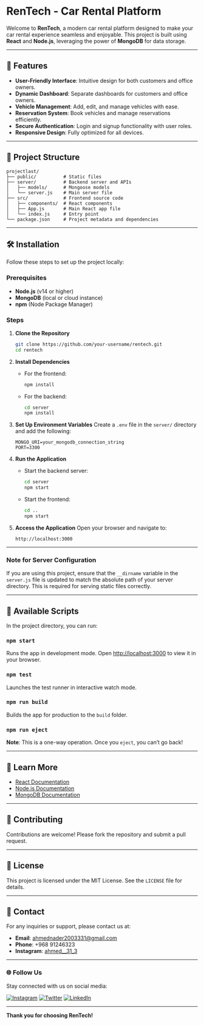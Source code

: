 # RenTech - Car Rental Platform

Welcome to **RenTech**, a modern car rental platform designed to make your car rental experience seamless and enjoyable. This project is built using **React** and **Node.js**, leveraging the power of **MongoDB** for data storage.

---

## 🚀 Features

- **User-Friendly Interface**: Intuitive design for both customers and office owners.
- **Dynamic Dashboard**: Separate dashboards for customers and office owners.
- **Vehicle Management**: Add, edit, and manage vehicles with ease.
- **Reservation System**: Book vehicles and manage reservations efficiently.
- **Secure Authentication**: Login and signup functionality with user roles.
- **Responsive Design**: Fully optimized for all devices.

---

## 📂 Project Structure

```
projectlast/
├── public/          # Static files
├── server/          # Backend server and APIs
│   ├── models/      # Mongoose models
│   └── server.js    # Main server file
├── src/             # Frontend source code
│   ├── components/  # React components
│   ├── App.js       # Main React app file
│   └── index.js     # Entry point
└── package.json     # Project metadata and dependencies
```

---

## 🛠️ Installation

Follow these steps to set up the project locally:

### Prerequisites

- **Node.js** (v14 or higher)
- **MongoDB** (local or cloud instance)
- **npm** (Node Package Manager)

### Steps

1. **Clone the Repository**
   ```bash
   git clone https://github.com/your-username/rentech.git
   cd rentech
   ```

2. **Install Dependencies**
   - For the frontend:
     ```bash
     npm install
     ```
   - For the backend:
     ```bash
     cd server
     npm install
     ```

3. **Set Up Environment Variables**
   Create a `.env` file in the `server/` directory and add the following:
   ```env
   MONGO_URI=your_mongodb_connection_string
   PORT=3300
   ```

4. **Run the Application**
   - Start the backend server:
     ```bash
     cd server
     npm start
     ```
   - Start the frontend:
     ```bash
     cd ..
     npm start
     ```

5. **Access the Application**
   Open your browser and navigate to:
   ```
   http://localhost:3000
   ```

---

### Note for Server Configuration

If you are using this project, ensure that the `__dirname` variable in the `server.js` file is updated to match the absolute path of your server directory. This is required for serving static files correctly.

---

## 📜 Available Scripts

In the project directory, you can run:

### `npm start`
Runs the app in development mode. Open [http://localhost:3000](http://localhost:3000) to view it in your browser.

### `npm test`
Launches the test runner in interactive watch mode.

### `npm run build`
Builds the app for production to the `build` folder.

### `npm run eject`
**Note**: This is a one-way operation. Once you `eject`, you can’t go back!

---

## 🌟 Learn More

- [React Documentation](https://reactjs.org/)
- [Node.js Documentation](https://nodejs.org/)
- [MongoDB Documentation](https://www.mongodb.com/docs/)

---

## 🤝 Contributing

Contributions are welcome! Please fork the repository and submit a pull request.

---

## 📄 License

This project is licensed under the MIT License. See the `LICENSE` file for details.

---

## 📧 Contact

For any inquiries or support, please contact us at:
- **Email**: ahmednader2003331@gmail.com
- **Phone**: +968 91246323
- **Instagram**: [ahmed__31_3](https://www.instagram.com/ahmed__31_3/?igsh=MXhibXl0dTg5MXh4eQ%3D%3D#)

---

### 🌐 Follow Us

Stay connected with us on social media:

[![Instagram](https://img.shields.io/badge/Instagram-%23E4405F.svg?style=for-the-badge&logo=instagram&logoColor=white)](https://www.instagram.com/ahmed__31_3/?igsh=MXhibXl0dTg5MXh4eQ%3D%3D#)
[![Twitter](https://img.shields.io/badge/Twitter-%231DA1F2.svg?style=for-the-badge&logo=twitter&logoColor=white)](https://twitter.com)
[![LinkedIn](https://img.shields.io/badge/LinkedIn-%230077B5.svg?style=for-the-badge&logo=linkedin&logoColor=white)](https://linkedin.com)

---

**Thank you for choosing RenTech!**

